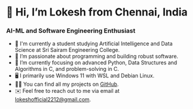 # 👋 Hi, I’m Lokesh from Chennai, India

### AI-ML and Software Engineering Enthusiast

- 🏫 I'm currently a student studying Artificial Intelligence and Data Science at Sri Sairam Engineering College.
- 💪 I’m passionate about programming and building robust software.
- 🌱 I’m currently focusing on advanced Python, Data Structures and Algorithms in C, and problem-solving in C.
- 🖥️ I primarily use Windows 11 with WSL and Debian Linux.
- 👨‍💻 You can find all my projects on [GitHub](https://github.com/L0KESHprograms).
- ✉️ Feel free to reach out to me via email at lokeshofficial2212@gmail.com.


<!---
L0KESHprograms/L0KESHprograms is a ✨ special ✨ repository because its `README.md` (this file) appears on your GitHub profile.
You can click the Preview link to take a look at your changes.
--->
